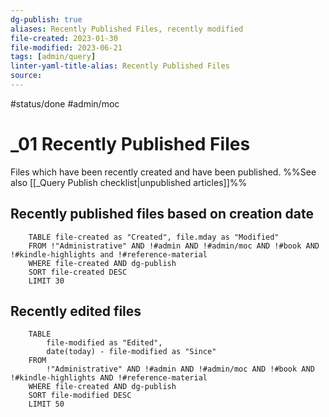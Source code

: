 ```yaml
---
dg-publish: true
aliases: Recently Published Files, recently modified
file-created: 2023-01-30
file-modified: 2023-06-21
tags: [admin/query]
linter-yaml-title-alias: Recently Published Files
source: 
---
```


#status/done #admin/moc

# _01 Recently Published Files

Files which have been recently created and have been published. %%See also [[_Query Publish checklist|unpublished articles]]%%

## Recently published files based on creation date

```dataview
	TABLE file-created as "Created", file.mday as "Modified"
	FROM !"Administrative" AND !#admin AND !#admin/moc AND !#book AND !#kindle-highlights and !#reference-material
	WHERE file-created AND dg-publish
	SORT file-created DESC
	LIMIT 30
```

## Recently edited files

```dataview
	TABLE 
		file-modified as "Edited",
		date(today) - file-modified as "Since"
	FROM 
		!"Administrative" AND !#admin AND !#admin/moc AND !#book AND !#kindle-highlights AND !#reference-material
	WHERE file-created AND dg-publish
	SORT file-modified DESC
	LIMIT 50
```
